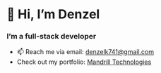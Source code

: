 # 👋 Hi, I’m Denzel 
### I’m a full-stack developer

- 📫 Reach me via email: denzelk741@gmail.com
- Check out my portfolio: [Mandrill Technologies](https://denzel-k.github.io/mandrilltech-static/)
